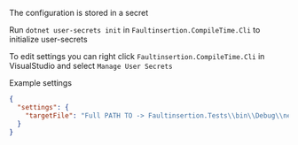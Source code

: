 The configuration is stored in a secret


Run `dotnet user-secrets init` in `Faultinsertion.CompileTime.Cli` to initialize user-secrets

To edit settings you can right click `Faultinsertion.CompileTime.Cli` in VisualStudio and select `Manage User Secrets`

Example settings

```json
{
  "settings": {
    "targetFile": "Full PATH TO -> Faultinsertion.Tests\\bin\\Debug\\net5.0\\Faultinsertion.Target.dll"
  }
}
```
